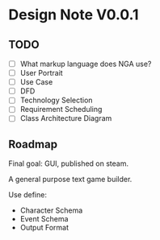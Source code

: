 Design Note V0.0.1
==================


## TODO

- [ ] What markup language does NGA use?
- [ ] User Portrait
- [ ] Use Case
- [ ] DFD
- [ ] Technology Selection
- [ ] Requirement Scheduling
- [ ] Class Architecture Diagram

## Roadmap

Final goal: GUI, published on steam.

A general purpose text game builder.

Use define:
- Character Schema
- Event Schema
- Output Format





